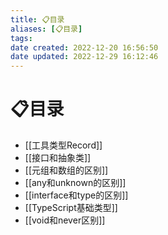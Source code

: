 ```yaml
---
title: 📋目录
aliases: [📋目录]
tags: 
date created: 2022-12-20 16:56:50
date updated: 2022-12-29 16:12:46
---
```


# 📋目录

- [[工具类型Record]]
- [[接口和抽象类]]
- [[元组和数组的区别]]
- [[any和unknown的区别]]
- [[interface和type的区别]]
- [[TypeScript基础类型]]
- [[void和never区别]]
